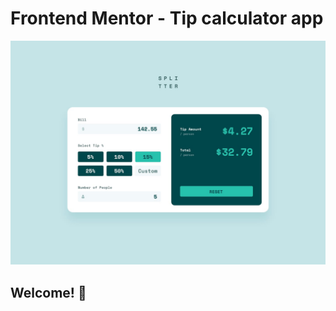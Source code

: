 # Frontend Mentor - Tip calculator app

![Design preview for the Tip calculator app coding challenge](/public/design/desktop-design-completed.jpg)

## Welcome! 👋
